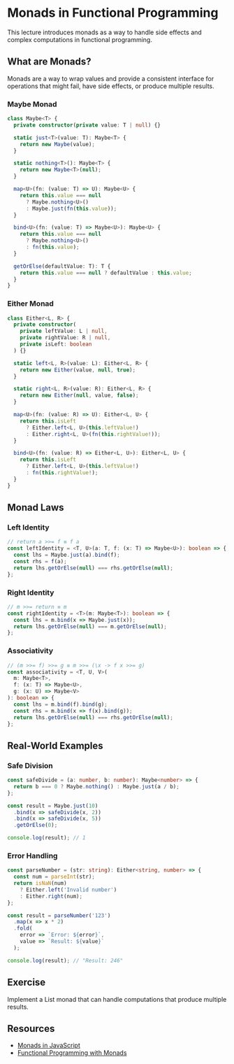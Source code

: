 # Monads in Functional Programming

This lecture introduces monads as a way to handle side effects and complex computations in functional programming.

## What are Monads?

Monads are a way to wrap values and provide a consistent interface for operations that might fail, have side effects, or produce multiple results.

### Maybe Monad
```typescript
class Maybe<T> {
  private constructor(private value: T | null) {}

  static just<T>(value: T): Maybe<T> {
    return new Maybe(value);
  }

  static nothing<T>(): Maybe<T> {
    return new Maybe<T>(null);
  }

  map<U>(fn: (value: T) => U): Maybe<U> {
    return this.value === null 
      ? Maybe.nothing<U>()
      : Maybe.just(fn(this.value));
  }

  bind<U>(fn: (value: T) => Maybe<U>): Maybe<U> {
    return this.value === null 
      ? Maybe.nothing<U>()
      : fn(this.value);
  }

  getOrElse(defaultValue: T): T {
    return this.value === null ? defaultValue : this.value;
  }
}
```

### Either Monad
```typescript
class Either<L, R> {
  private constructor(
    private leftValue: L | null,
    private rightValue: R | null,
    private isLeft: boolean
  ) {}

  static left<L, R>(value: L): Either<L, R> {
    return new Either(value, null, true);
  }

  static right<L, R>(value: R): Either<L, R> {
    return new Either(null, value, false);
  }

  map<U>(fn: (value: R) => U): Either<L, U> {
    return this.isLeft 
      ? Either.left<L, U>(this.leftValue!)
      : Either.right<L, U>(fn(this.rightValue!));
  }

  bind<U>(fn: (value: R) => Either<L, U>): Either<L, U> {
    return this.isLeft 
      ? Either.left<L, U>(this.leftValue!)
      : fn(this.rightValue!);
  }
}
```

## Monad Laws

### Left Identity
```typescript
// return a >>= f ≡ f a
const leftIdentity = <T, U>(a: T, f: (x: T) => Maybe<U>): boolean => {
  const lhs = Maybe.just(a).bind(f);
  const rhs = f(a);
  return lhs.getOrElse(null) === rhs.getOrElse(null);
};
```

### Right Identity
```typescript
// m >>= return ≡ m
const rightIdentity = <T>(m: Maybe<T>): boolean => {
  const lhs = m.bind(x => Maybe.just(x));
  return lhs.getOrElse(null) === m.getOrElse(null);
};
```

### Associativity
```typescript
// (m >>= f) >>= g ≡ m >>= (\x -> f x >>= g)
const associativity = <T, U, V>(
  m: Maybe<T>,
  f: (x: T) => Maybe<U>,
  g: (x: U) => Maybe<V>
): boolean => {
  const lhs = m.bind(f).bind(g);
  const rhs = m.bind(x => f(x).bind(g));
  return lhs.getOrElse(null) === rhs.getOrElse(null);
};
```

## Real-World Examples

### Safe Division
```typescript
const safeDivide = (a: number, b: number): Maybe<number> => {
  return b === 0 ? Maybe.nothing() : Maybe.just(a / b);
};

const result = Maybe.just(10)
  .bind(x => safeDivide(x, 2))
  .bind(x => safeDivide(x, 5))
  .getOrElse(0);

console.log(result); // 1
```

### Error Handling
```typescript
const parseNumber = (str: string): Either<string, number> => {
  const num = parseInt(str);
  return isNaN(num) 
    ? Either.left('Invalid number')
    : Either.right(num);
};

const result = parseNumber('123')
  .map(x => x * 2)
  .fold(
    error => `Error: ${error}`,
    value => `Result: ${value}`
  );

console.log(result); // "Result: 246"
```

## Exercise
Implement a List monad that can handle computations that produce multiple results.

## Resources
- [Monads in JavaScript](https://blog.klipse.tech/javascript/2016/08/31/monads-javascript.html)
- [Functional Programming with Monads](https://en.wikibooks.org/wiki/Haskell/Understanding_monads)
